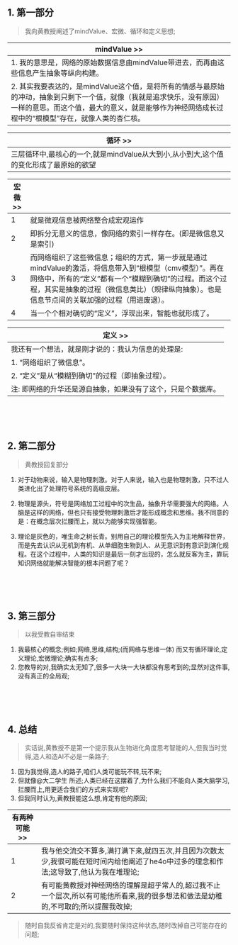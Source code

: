 
## 1. 第一部分
> 我向黄教授阐述了mindValue、宏微、循环和定义思想;

| mindValue >> |
| --- |
| 1. 我的意思是，网络的原始数据信息由mindValue带进去，而再由这些信息产生抽象等纵向构建。 |
| 2. 其实我要表达的，是mindValue这个值，是将所有的情感与最原始的冲动，抽象到只剩下一个值，就像（我就是追求快乐，没有原因）一样的意思。而这个值，最大的意义，就是能够作为神经网络成长过程中的“根模型”存在，就像人类的杏仁核。 |

| 循环 >> |
| --- |
| 三层循环中,最核心的一个,就是mindValue从大到小,从小到大,这个值的变化形成了最原始的欲望 |

| 宏微 >> |  |
| --- | --- |
| 1 | 就是微观信息被网络整合成宏观运作 |
| 2 | 即拆分无意义的信息，像网络的索引一样存在。(即是微信息又是索引) |
| 3 | 而网络组织了这些微信息；组织的方式，第一步就是通过mindValue的激活，将信息带入到“根模型（cmv模型）”。再在网络中，所有的“定义”都有一个“模糊到确切”的过程。而这个过程，其实是抽象的过程（微信息类比）（规律纵向抽象）。也是信息节点间的关联加强的过程（用进废退）。 |
| 4 | 当一个个相对确切的“定义”，浮现出来，智能也就形成了。 |

| 定义 >> |
| --- |
| 我还有一个想法，就是刚才说的：我认为信息的处理是: |
| 1. “网络组织了微信息”。 |
| 2. “定义”是从“模糊到确切”的过程（即抽象过程）。 |
| 注: 即网络的升华还是源自抽象，如果没有了这个，只是个数据库。 |


<br><br><br>


## 2. 第二部分
> 黄教授回复部分

1. 对于动物来说，输入是物理刺激。对于人来说，输入也是物理刺激，只不过人类进化出了处理符号系统的高级皮层。

2. 物理是源头，符号是网络加工过程中的次生品，抽象升华需要强大的网络。人脑是这样的网络，但也只有接受物理刺激后才能形成概念和思维。我不同意的是：在概念层次拦腰而上，就以为能够实现强智能。

3. 理论是灰色的，唯生命之树长青。别用自己的理论模型先入为主地解释世界，而是先去认识从无机到有机、从单细胞生物到人、从无意识到有意识到演化规程。在这个过程中，人类的知识是最后一刻才出现的，怎么就反客为主，靠玩知识网络就能解决智能的根本问题了呢？


<br><br><br>


## 3. 第三部分
> 以我受教自审结束

1. 我最核心的概念;例如;网络,思维,结构;(而网络与思维一体) 而又有循环理论,定义理论,宏微理论;确实有点多;
2. 您教导的对,我确实太无知了,很多一大块一大块都没有思考到的;显然对这件事,没有真正的全局观;


<br><br><br>


## 4. 总结
> 实话说,黄教授不是第一个提示我从生物进化角度思考智能的人,但我当时觉得,造人和造AI不必是一条路子;


1. 因为我觉得,造人的路子,咱们人类可能玩不转,玩不来;
2. 但就像@大二学生 所述;人类已经在这摆着了,为什么我们不能向人类大脑学习,拦腰而上,用更适合我们的方式来实现呢?
3. 但我同时认为,黄教授能这么想,肯定有他的原因;

| 有两种可能 >> |  |
| --- | --- |
| 1 | 我与他交流交不算多,满打满下来,就四五次,并且因为次数太少,我很可能在短时间内给他阐述了he4o中过多的理念和作法;这导致了,他认为我在堆理论; |
| 2 | 有可能黄教授对神经网络的理解是超乎常人的,超过我不止一个层次,所以有可能他所看来,我的很多想法和做法是幼稚的,不可取的;所以提醒我改掉; |

> 随时自我反省肯定是对的,我要随时保持这种状态,随时改掉自己可能存在的问题;






<br><br><br><br><br>

